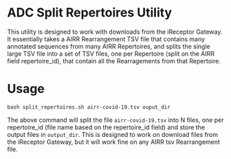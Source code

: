 # ADC Split Repertoires Utility

This utility is designed to work with downloads from the iReceptor Gateway. It
essentially takes a AIRR Rearrangement TSV file that contains many annotated
sequences from many AIRR Repertoires, and splits the single large TSV file into
a set of TSV files, one per Repertoire (split on the AIRR field repertoire_id),
that contain all the Rearragements from that Repertoire.

# Usage
```
bash split_repertoires.sh airr-covid-19.tsv ouput_dir
```

The above command will split the file `airr-covid-19.tsv` into N files, one
per repertoire_id (file name based on the repertoire_id field) and store the
output files in `output_dir`. This is designed to work on download files from
the iReceptor Gateway, but it will work fine on any AIRR tsv Rearrangement file.
